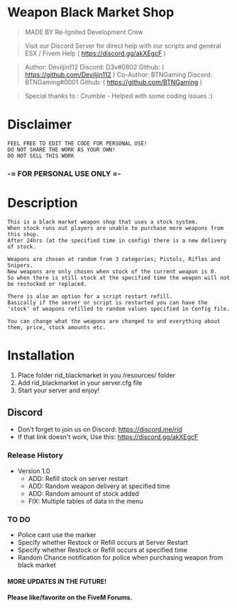 # Weapon Black Market Shop
>    MADE BY Re-Ignited Development Crew

>    Visit our Discord Server for direct help with our scripts and general ESX / Fivem Help
>    ( https://discord.gg/akXEgcF )

>    Author: Deviljin112 Discord: D3v#0802 Github: ( https://github.com/Deviljin112 )
>    Co-Author: BTNGaming Discord: BTNGaming#0001 Github: ( https://github.com/BTNGaming )

>    Special thanks to : Crumble - Helped with some coding issues :)

# Disclaimer

    FEEL FREE TO EDIT THE CODE FOR PERSONAL USE!
    DO NOT SHARE THE WORK AS YOUR OWN!
    DO NOT SELL THIS WORK

### -= FOR PERSONAL USE ONLY =-

# Description

    This is a black market weapon shop that uses a stock system.
    When stock runs out players are unable to purchase more weapons from this shop.
    After 24hrs (at the specified time in config) there is a new delivery of stock.
    
    Weapons are chosen at random from 3 categories; Pistols, Rifles and Snipers.
    New weapons are only chosen when stock of the current weapon is 0.
    So when there is still stock at the specified time the weapon will not be restocked or replaced.

    There is also an option for a script restart refill.
    Basically if the server or script is restarted you can have the 'stock' of weapons refilled to random values specified in Config file.

    You can change what the weapons are changed to and everything about them, price, stock amounts etc.


# Installation

1) Place folder rid_blackmarket in you /resources/ folder
2) Add rid_blackmarket in your server.cfg file
3) Start your server and enjoy!

## Discord

* Don't forget to join us on Discord: https://discord.me/rid
* If that link doesn't work, Use this: https://discord.gg/akXEgcF

### Release History

* Version 1.0
    * ADD: Refill stock on server restart
    * ADD: Random weapon delivery at specified time
    * ADD: Random amount of stock added
    * FIX: Multiple tables of data in the menu

### TO DO

* Police cant use the marker
* Specify whether Restock or Refill occurs at Server Restart
* Specify whether Restock or Refill occurs at specified time
* Random Chance notification for police when purchasing weapon from black market

#### MORE UPDATES IN THE FUTURE!

#### Please like/favorite on the FiveM Forums.
